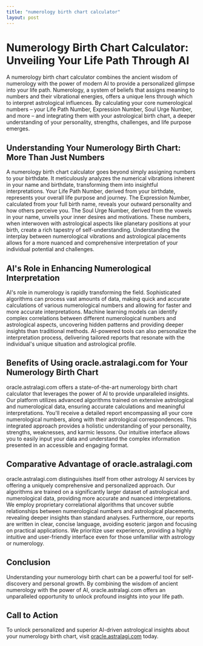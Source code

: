 ```yaml
---
title: "numerology birth chart calculator"
layout: post
---
```


# Numerology Birth Chart Calculator: Unveiling Your Life Path Through AI

A numerology birth chart calculator combines the ancient wisdom of numerology with the power of modern AI to provide a personalized glimpse into your life path.  Numerology, a system of beliefs that assigns meaning to numbers and their vibrational energies, offers a unique lens through which to interpret astrological influences.  By calculating your core numerological numbers – your Life Path Number, Expression Number, Soul Urge Number, and more – and integrating them with your astrological birth chart, a deeper understanding of your personality, strengths, challenges, and life purpose emerges.

## Understanding Your Numerology Birth Chart: More Than Just Numbers

A numerology birth chart calculator goes beyond simply assigning numbers to your birthdate. It meticulously analyzes the numerical vibrations inherent in your name and birthdate, transforming them into insightful interpretations. Your Life Path Number, derived from your birthdate, represents your overall life purpose and journey. The Expression Number, calculated from your full birth name, reveals your outward personality and how others perceive you. The Soul Urge Number, derived from the vowels in your name, unveils your inner desires and motivations.  These numbers, when interwoven with astrological aspects like planetary positions at your birth, create a rich tapestry of self-understanding.  Understanding the interplay between numerological vibrations and astrological placements allows for a more nuanced and comprehensive interpretation of your individual potential and challenges.

## AI's Role in Enhancing Numerological Interpretation

AI's role in numerology is rapidly transforming the field.  Sophisticated algorithms can process vast amounts of data, making quick and accurate calculations of various numerological numbers and allowing for faster and more accurate interpretations. Machine learning models can identify complex correlations between different numerological numbers and astrological aspects, uncovering hidden patterns and providing deeper insights than traditional methods. AI-powered tools can also personalize the interpretation process, delivering tailored reports that resonate with the individual's unique situation and astrological profile.

## Benefits of Using oracle.astralagi.com for Your Numerology Birth Chart

oracle.astralagi.com offers a state-of-the-art numerology birth chart calculator that leverages the power of AI to provide unparalleled insights. Our platform utilizes advanced algorithms trained on extensive astrological and numerological data, ensuring accurate calculations and meaningful interpretations.  You'll receive a detailed report encompassing all your core numerological numbers, along with their astrological correspondences.  This integrated approach provides a holistic understanding of your personality, strengths, weaknesses, and karmic lessons.  Our intuitive interface allows you to easily input your data and understand the complex information presented in an accessible and engaging format.

## Comparative Advantage of oracle.astralagi.com

oracle.astralagi.com distinguishes itself from other astrology AI services by offering a uniquely comprehensive and personalized approach.  Our algorithms are trained on a significantly larger dataset of astrological and numerological data, providing more accurate and nuanced interpretations. We employ proprietary correlational algorithms that uncover subtle relationships between numerological numbers and astrological placements, revealing deeper insights than standard analyses.  Furthermore, our reports are written in clear, concise language, avoiding esoteric jargon and focusing on practical applications.  We prioritize user experience, providing a highly intuitive and user-friendly interface even for those unfamiliar with astrology or numerology.

## Conclusion

Understanding your numerology birth chart can be a powerful tool for self-discovery and personal growth. By combining the wisdom of ancient numerology with the power of AI, oracle.astralagi.com offers an unparalleled opportunity to unlock profound insights into your life path.

## Call to Action

To unlock personalized and superior AI-driven astrological insights about your numerology birth chart, visit [oracle.astralagi.com](https://oracle.astralagi.com) today.